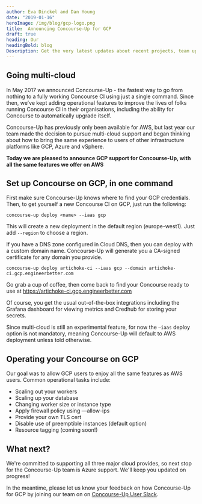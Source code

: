 ```yaml
---
author: Eva Dinckel and Dan Young
date: "2019-01-16"
heroImage: /img/blog/gcp-logo.png
title:  Announcing Concourse-Up for GCP
draft: true
heading: Our
headingBold: blog
Description: Get the very latest updates about recent projects, team updates, thoughts and industry news from our team of EngineerBetter experts.
---
```


## Going multi-cloud

In May 2017 we announced Concourse-Up - the fastest way to go from nothing to a fully working Concourse CI using just a single command. Since then, we’ve kept adding operational features to improve the lives of folks running Concourse CI in their organisations, including the ability for Concourse to automatically upgrade itself.

Concourse-Up has previously only been available for AWS, but last year our team made the decision to pursue multi-cloud support and began thinking about how to bring the same experience to users of other infrastructure platforms like GCP, Azure and vSphere. 

**Today we are pleased to announce GCP support for Concourse-Up, with all the same features we offer on AWS**

## Set up Concourse on GCP, in one command

First make sure Concourse-Up knows where to find your GCP credentials. Then, to get yourself a new Concourse CI on GCP, just run the following:

`concourse-up deploy <name> --iaas gcp` 

This will create a new deployment in the default region (europe-west1). Just add `--region` to choose a region.

If you have a DNS zone configured in Cloud DNS, then you can deploy with a custom domain name. Concourse-Up will generate you a CA-signed certificate for any domain you provide.

`concourse-up deploy artichoke-ci --iaas gcp --domain artichoke-ci.gcp.engineerbetter.com`

Go grab a cup of coffee, then come back to find your Concourse ready to use at https://artichoke-ci.gcp.engineerbetter.com

Of course, you get the usual out-of-the-box integrations including the Grafana dashboard for viewing metrics and Credhub for storing your secrets.

Since multi-cloud is still an experimental feature, for now the `—iaas` deploy option is not mandatory, meaning Concourse-Up will default to AWS deployment unless told otherwise. 


## Operating your Concourse on GCP

Our goal was to allow GCP users to enjoy all the same features as AWS users. Common operational tasks include:

* Scaling out your workers 
* Scaling up your database
* Changing worker size or instance type
* Apply firewall policy using —allow-ips
* Provide your own TLS cert
* Disable use of preemptible instances (default option)
* Resource tagging (coming soon!)

## What next?

We're committed to supporting all three major cloud provides, so next stop for the Concourse-Up team is Azure support. We'll keep you updated on progress!

In the meantime, please let us know your feedback on how Concourse-Up for GCP by joining our team on on [Concourse-Up User Slack](https://join.slack.com/t/concourse-up/shared_invite/enQtNDMzNjY1MjczNDU3LTA1NzIxYTZkYjFkMjA2ODBmY2E2OTM3OGE3YTc2OGViNTMxYTY4MjYwNGNjOTAxNDNiOGE5NzhmMTQ2NWVhNzQ).